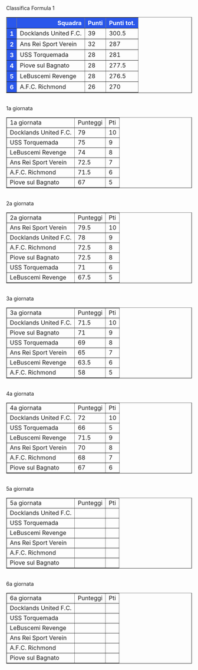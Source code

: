 <style>th{background-color: rgb(42, 87, 235);color: white;}</style><th>Classifica Formula 1</th><table border="1" class="dataframe">
  <thead>
    <tr style="text-align: right;">
      <th></th>
      <th>Squadra</th>
      <th>Punti</th>
      <th>Punti tot.</th>
    </tr>
  </thead>
  <tbody>
    <tr>
      <th>1</th>
      <td>Docklands United F.C.</td>
      <td>39</td>
      <td>300.5</td>
    </tr>
    <tr>
      <th>2</th>
      <td>Ans Rei Sport Verein</td>
      <td>32</td>
      <td>287</td>
    </tr>
    <tr>
      <th>3</th>
      <td>USS Torquemada</td>
      <td>28</td>
      <td>281</td>
    </tr>
    <tr>
      <th>4</th>
      <td>Piove sul Bagnato</td>
      <td>28</td>
      <td>277.5</td>
    </tr>
    <tr>
      <th>5</th>
      <td>LeBuscemi Revenge</td>
      <td>28</td>
      <td>276.5</td>
    </tr>
    <tr>
      <th>6</th>
      <td>A.F.C. Richmond</td>
      <td>26</td>
      <td>270</td>
    </tr>
  </tbody>
</table><th><br/></th><th>1a giornata</th><table border="1" class="dataframe">
  <tbody>
    <tr>
      <td>1a giornata</td>
      <td>Punteggi</td>
      <td>Pti</td>
    </tr>
    <tr>
      <td>Docklands United F.C.</td>
      <td>79</td>
      <td>10</td>
    </tr>
    <tr>
      <td>USS Torquemada</td>
      <td>75</td>
      <td>9</td>
    </tr>
    <tr>
      <td>LeBuscemi Revenge</td>
      <td>74</td>
      <td>8</td>
    </tr>
    <tr>
      <td>Ans Rei Sport Verein</td>
      <td>72.5</td>
      <td>7</td>
    </tr>
    <tr>
      <td>A.F.C. Richmond</td>
      <td>71.5</td>
      <td>6</td>
    </tr>
    <tr>
      <td>Piove sul Bagnato</td>
      <td>67</td>
      <td>5</td>
    </tr>
  </tbody>
</table><th><br/></th><th>2a giornata</th><table border="1" class="dataframe">
  <tbody>
    <tr>
      <td>2a giornata</td>
      <td>Punteggi</td>
      <td>Pti</td>
    </tr>
    <tr>
      <td>Ans Rei Sport Verein</td>
      <td>79.5</td>
      <td>10</td>
    </tr>
    <tr>
      <td>Docklands United F.C.</td>
      <td>78</td>
      <td>9</td>
    </tr>
    <tr>
      <td>A.F.C. Richmond</td>
      <td>72.5</td>
      <td>8</td>
    </tr>
    <tr>
      <td>Piove sul Bagnato</td>
      <td>72.5</td>
      <td>8</td>
    </tr>
    <tr>
      <td>USS Torquemada</td>
      <td>71</td>
      <td>6</td>
    </tr>
    <tr>
      <td>LeBuscemi Revenge</td>
      <td>67.5</td>
      <td>5</td>
    </tr>
  </tbody>
</table><th><br/></th><th>3a giornata</th><table border="1" class="dataframe">
  <tbody>
    <tr>
      <td>3a giornata</td>
      <td>Punteggi</td>
      <td>Pti</td>
    </tr>
    <tr>
      <td>Docklands United F.C.</td>
      <td>71.5</td>
      <td>10</td>
    </tr>
    <tr>
      <td>Piove sul Bagnato</td>
      <td>71</td>
      <td>9</td>
    </tr>
    <tr>
      <td>USS Torquemada</td>
      <td>69</td>
      <td>8</td>
    </tr>
    <tr>
      <td>Ans Rei Sport Verein</td>
      <td>65</td>
      <td>7</td>
    </tr>
    <tr>
      <td>LeBuscemi Revenge</td>
      <td>63.5</td>
      <td>6</td>
    </tr>
    <tr>
      <td>A.F.C. Richmond</td>
      <td>58</td>
      <td>5</td>
    </tr>
  </tbody>
</table><th><br/></th><th>4a giornata</th><table border="1" class="dataframe">
  <tbody>
    <tr>
      <td>4a giornata</td>
      <td>Punteggi</td>
      <td>Pti</td>
    </tr>
    <tr>
      <td>Docklands United F.C.</td>
      <td>72</td>
      <td>10</td>
    </tr>
    <tr>
      <td>USS Torquemada</td>
      <td>66</td>
      <td>5</td>
    </tr>
    <tr>
      <td>LeBuscemi Revenge</td>
      <td>71.5</td>
      <td>9</td>
    </tr>
    <tr>
      <td>Ans Rei Sport Verein</td>
      <td>70</td>
      <td>8</td>
    </tr>
    <tr>
      <td>A.F.C. Richmond</td>
      <td>68</td>
      <td>7</td>
    </tr>
    <tr>
      <td>Piove sul Bagnato</td>
      <td>67</td>
      <td>6</td>
    </tr>
  </tbody>
</table><th><br/></th><th>5a giornata</th><table border="1" class="dataframe">
  <tbody>
    <tr>
      <td>5a giornata</td>
      <td>Punteggi</td>
      <td>Pti</td>
    </tr>
    <tr>
      <td>Docklands United F.C.</td>
      <td></td>
      <td></td>
    </tr>
    <tr>
      <td>USS Torquemada</td>
      <td></td>
      <td></td>
    </tr>
    <tr>
      <td>LeBuscemi Revenge</td>
      <td></td>
      <td></td>
    </tr>
    <tr>
      <td>Ans Rei Sport Verein</td>
      <td></td>
      <td></td>
    </tr>
    <tr>
      <td>A.F.C. Richmond</td>
      <td></td>
      <td></td>
    </tr>
    <tr>
      <td>Piove sul Bagnato</td>
      <td></td>
      <td></td>
    </tr>
  </tbody>
</table><th><br/></th><th>6a giornata</th><table border="1" class="dataframe">
  <tbody>
    <tr>
      <td>6a giornata</td>
      <td>Punteggi</td>
      <td>Pti</td>
    </tr>
    <tr>
      <td>Docklands United F.C.</td>
      <td></td>
      <td></td>
    </tr>
    <tr>
      <td>USS Torquemada</td>
      <td></td>
      <td></td>
    </tr>
    <tr>
      <td>LeBuscemi Revenge</td>
      <td></td>
      <td></td>
    </tr>
    <tr>
      <td>Ans Rei Sport Verein</td>
      <td></td>
      <td></td>
    </tr>
    <tr>
      <td>A.F.C. Richmond</td>
      <td></td>
      <td></td>
    </tr>
    <tr>
      <td>Piove sul Bagnato</td>
      <td></td>
      <td></td>
    </tr>
  </tbody>
</table><th><br/></th>